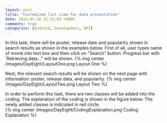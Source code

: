 ```yaml
---
layout: post
title: "Customized list view for data presentation"
date: 2014-03-16 12:35:03 +0800
comments: true
categories: [Android, Development, API]
---
```

In this task, there will be poster, release date and popularity shown in search results 
as shown in the examples below. 
First of all, user types name of movie into text box and then click on "Search" button.
Progress bar with 'Retrieving data..." will be shown. 
{% img center /images/DayEight/LayoutOne.png Layout One %}

Next, the relevant search results will be shown on the next page with information: poster, 
release data, and popularity.
{% img center /images/DayEight/LayoutTwo.png Layout Two %}

In order to perform this task, there are two classes will be added into the coding. The explanation
of the coding is shown in the figure below. The newly added classes is indicated in red circle.  
{% img center /images/DayEight/CodingExplanation.png Coding Explanation %}
